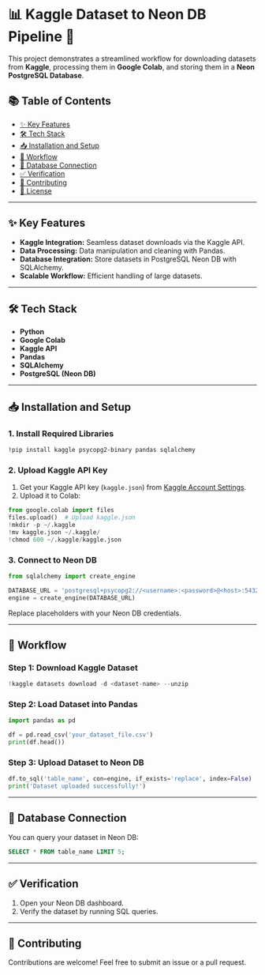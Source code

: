 # 📊 Kaggle Dataset to Neon DB Pipeline 🚀

This project demonstrates a streamlined workflow for downloading datasets from **Kaggle**, processing them in **Google Colab**, and storing them in a **Neon PostgreSQL Database**.

## 📚 Table of Contents
- [✨ Key Features](#-key-features)
- [🛠️ Tech Stack](#️-tech-stack)
- [📥 Installation and Setup](#-installation-and-setup)
- [🚀 Workflow](#-workflow)
- [🔗 Database Connection](#-database-connection)
- [✅ Verification](#-verification)
- [🤝 Contributing](#-contributing)
- [📄 License](#-license)

---

## ✨ Key Features
- **Kaggle Integration:** Seamless dataset downloads via the Kaggle API.
- **Data Processing:** Data manipulation and cleaning with Pandas.
- **Database Integration:** Store datasets in PostgreSQL Neon DB with SQLAlchemy.
- **Scalable Workflow:** Efficient handling of large datasets.

---

## 🛠️ Tech Stack
- **Python**
- **Google Colab**
- **Kaggle API**
- **Pandas**
- **SQLAlchemy**
- **PostgreSQL (Neon DB)**

---

## 📥 Installation and Setup

### 1. Install Required Libraries
```bash
!pip install kaggle psycopg2-binary pandas sqlalchemy
```

### 2. Upload Kaggle API Key
1. Get your Kaggle API key (`kaggle.json`) from [Kaggle Account Settings](https://www.kaggle.com/account).
2. Upload it to Colab:
```python
from google.colab import files
files.upload()  # Upload kaggle.json
!mkdir -p ~/.kaggle
!mv kaggle.json ~/.kaggle/
!chmod 600 ~/.kaggle/kaggle.json
```

### 3. Connect to Neon DB
```python
from sqlalchemy import create_engine

DATABASE_URL = 'postgresql+psycopg2://<username>:<password>@<host>:5432/<dbname>'
engine = create_engine(DATABASE_URL)
```
Replace placeholders with your Neon DB credentials.

---

## 🚀 Workflow

### Step 1: Download Kaggle Dataset
```python
!kaggle datasets download -d <dataset-name> --unzip
```

### Step 2: Load Dataset into Pandas
```python
import pandas as pd

df = pd.read_csv('your_dataset_file.csv')
print(df.head())
```

### Step 3: Upload Dataset to Neon DB
```python
df.to_sql('table_name', con=engine, if_exists='replace', index=False)
print('Dataset uploaded successfully!')
```

---

## 🔗 Database Connection
You can query your dataset in Neon DB:
```sql
SELECT * FROM table_name LIMIT 5;
```

---

## ✅ Verification
1. Open your Neon DB dashboard.
2. Verify the dataset by running SQL queries.

---

## 🤝 Contributing
Contributions are welcome! Feel free to submit an issue or a pull request.

